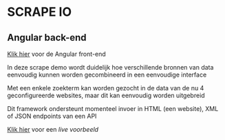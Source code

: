 # SCRAPE IO
## Angular back-end
[Klik hier](https://github.com/tulipandmills/scrape) voor de Angular front-end

In deze scrape demo wordt duidelijk hoe verschillende bronnen van data eenvoudig kunnen worden gecombineerd in een eenvoudige interface

Met een enkele zoekterm kan worden gezocht in de data van de nu 4 geconfigureerde websites, maar dit kan eenvoudig worden uitgebreid

Dit framework ondersteunt momenteel invoer in HTML (een website), XML of JSON endpoints van een API

[Klik hier](https://doranpauka.com/scrape/) voor een *live voorbeeld*